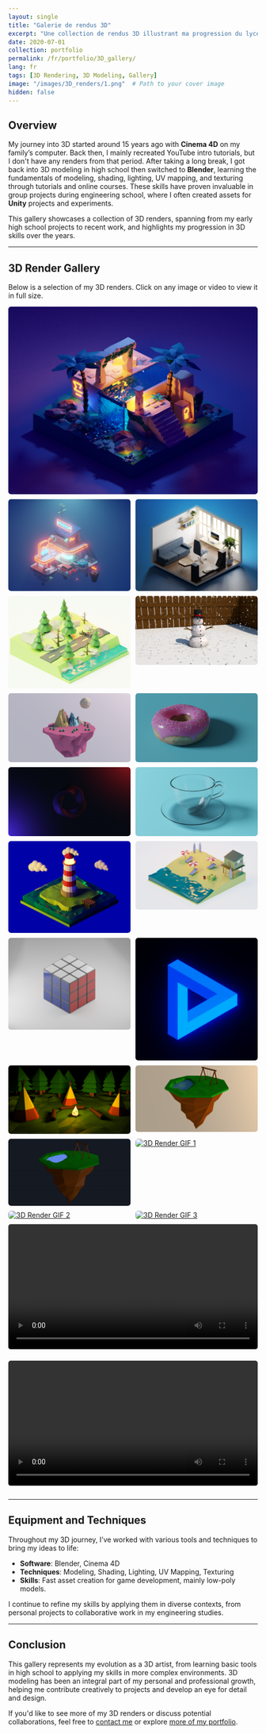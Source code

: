 ```yaml
---
layout: single
title: "Galerie de rendus 3D"
excerpt: "Une collection de rendus 3D illustrant ma progression du lycée à aujourd'hui."
date: 2020-07-01
collection: portfolio
permalink: /fr/portfolio/3D_gallery/
lang: fr
tags: [3D Rendering, 3D Modeling, Gallery]
image: "/images/3D_renders/1.png"  # Path to your cover image
hidden: false
---
```


## Overview

My journey into 3D started around 15 years ago with **Cinema 4D** on my family’s computer. Back then, I mainly recreated YouTube intro tutorials, but I don't have any renders from that period. After taking a long break, I got back into 3D modeling in high school then switched to **Blender**, learning the fundamentals of modeling, shading, lighting, UV mapping, and texturing through tutorials and online courses. These skills have proven invaluable in group projects during engineering school, where I often created assets for **Unity** projects and experiments.

This gallery showcases a collection of 3D renders, spanning from my early high school projects to recent work, and highlights my progression in 3D skills over the years.

---

## 3D Render Gallery

Below is a selection of my 3D renders. Click on any image or video to view it in full size.

<div class="gallery">
  <!-- First Image (Full Width) -->
  <a href="/images/3D_renders/1.png" class="first-item">
    <img src="/images/3D_renders/1.png" alt="3D Render 1" style="width:100%">
  </a>

  <!-- Remaining Items (Two per row) -->
  <a href="/images/3D_renders/2.png">
    <img src="/images/3D_renders/2.png" alt="3D Render 2" style="width:100%">
  </a>
  <a href="/images/3D_renders/3.png">
    <img src="/images/3D_renders/3.png" alt="3D Render 3" style="width:100%">
  </a>
  <a href="/images/3D_renders/4.png">
    <img src="/images/3D_renders/4.png" alt="3D Render 4" style="width:100%">
  </a>
  <a href="/images/3D_renders/5.png">
    <img src="/images/3D_renders/5.png" alt="3D Render 5" style="width:100%">
  </a>
  <a href="/images/3D_renders/6.png">
    <img src="/images/3D_renders/6.png" alt="3D Render 6" style="width:100%">
  </a>
  <a href="/images/3D_renders/7.png">
    <img src="/images/3D_renders/7.png" alt="3D Render 7" style="width:100%">
  </a>
  <a href="/images/3D_renders/8.jpg">
    <img src="/images/3D_renders/8.jpg" alt="3D Render 8" style="width:100%">
  </a>
  <a href="/images/3D_renders/9.png">
    <img src="/images/3D_renders/9.png" alt="3D Render 9" style="width:100%">
  </a>
  <a href="/images/3D_renders/10.png">
    <img src="/images/3D_renders/10.png" alt="3D Render 10" style="width:100%">
  </a>
  <a href="/images/3D_renders/11.png">
    <img src="/images/3D_renders/11.png" alt="3D Render 11" style="width:100%">
  </a>
  <a href="/images/3D_renders/12.png">
    <img src="/images/3D_renders/12.png" alt="3D Render 12" style="width:100%">
  </a>
  <a href="/images/3D_renders/13.png">
    <img src="/images/3D_renders/13.png" alt="3D Render 13" style="width:100%">
  </a>
  <a href="/images/3D_renders/14.png">
    <img src="/images/3D_renders/14.png" alt="3D Render 14" style="width:100%">
  </a>
  <a href="/images/3D_renders/15.jpg">
    <img src="/images/3D_renders/15.jpg" alt="3D Render 15" style="width:100%">
  </a>
  <a href="/images/3D_renders/16.jpg">
    <img src="/images/3D_renders/16.jpg" alt="3D Render 16" style="width:100%">
  </a>

  <!-- GIF Image Items -->
  <a href="/images/3D_renders/a1.gif">
    <img src="/images/3D_renders/a1.gif" alt="3D Render GIF 1" style="width:100%">
  </a>
  <a href="/images/3D_renders/a2.gif">
    <img src="/images/3D_renders/a2.gif" alt="3D Render GIF 2" style="width:100%">
  </a>
  <a href="/images/3D_renders/a3.gif">
    <img src="/images/3D_renders/a3.gif" alt="3D Render GIF 3" style="width:100%">
  </a>

  <!-- MP4 Video Items -->
  <div class="video-item">
    <video controls loop style="width: 100%;">
      <source src="/images/3D_renders/a4.mp4" type="video/mp4">
      Your browser does not support the video tag.
    </video>
  </div>
  <div class="video-item">
    <video controls loop style="width: 100%;">
      <source src="/images/3D_renders/a5.mp4" type="video/mp4">
      Your browser does not support the video tag.
    </video>
  </div>
</div>

---

## Equipment and Techniques

Throughout my 3D journey, I’ve worked with various tools and techniques to bring my ideas to life:

- **Software**: Blender, Cinema 4D
- **Techniques**: Modeling, Shading, Lighting, UV Mapping, Texturing
- **Skills**: Fast asset creation for game development, mainly low-poly models.

I continue to refine my skills by applying them in diverse contexts, from personal projects to collaborative work in my engineering studies.

---

## Conclusion

This gallery represents my evolution as a 3D artist, from learning basic tools in high school to applying my skills in more complex environments. 3D modeling has been an integral part of my personal and professional growth, helping me contribute creatively to projects and develop an eye for detail and design.

If you'd like to see more of my 3D renders or discuss potential collaborations, feel free to [contact me](/contact) or explore [more of my portfolio](/portfolio/).

<style>
.gallery {
  display: flex;
  flex-wrap: wrap;
  gap: 10px;
}

.gallery a {
  flex: 1 1 calc(50% - 10px);
  box-sizing: border-box;
  display: block;
  overflow: hidden;
  border-radius: 5px;
  transition: transform 0.3s ease;
}

.gallery a:hover {
  transform: scale(1.05);
}

.gallery .first-item {
  flex: 1 1 100%;
}

.gallery img {
  width: 100%;
  height: auto;
  display: block;
  border-radius: 5px;
}

.video-item {
  flex: 1 1 100%;
  box-sizing: border-box;
  margin-bottom: 10px;
}

video {
  border-radius: 5px;
}
</style>
